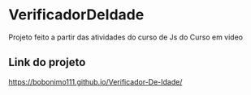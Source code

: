 # VerificadorDeIdade
Projeto feito a partir das atividades do curso de Js do Curso em video

## Link do projeto
 https://bobonimo111.github.io/Verificador-De-Idade/
